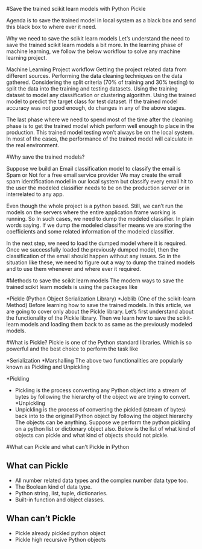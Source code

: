 #Save the trained scikit learn models with Python Pickle

Agenda is to save the trained model in local system as a black box and send this black box to where ever it need.

Why we need to save the scikit learn models
Let’s understand the need to save the trained scikit learn models a bit more. In the learning phase of machine learning, we follow the below workflow to solve any machine learning project.

Machine Learning Project workflow
Getting the project related data from different sources.
Performing the data cleaning techniques on the data gathered.
Considering the split criteria (70% of training and 30% testing) to split the data into the training and testing datasets.
Using the training dataset to model any classification or clustering algorithm.
Using the trained model to predict the target class for test dataset.
If the trained model accuracy was not good enough, do changes in any of the above stages.

The last phase where we need to spend most of the time after the cleaning phase is to get the trained model which perform well enough to place in the production. This trained model testing won’t always be on the local system. In most of the cases, the performance of the trained model will calculate in the real environment.

#Why save the trained models?

Suppose we build an Email classification model to classify the email is Spam or Not for a free email service provider We may create the email spam identification model in our local system but classify every email hit to the user the modeled classifier needs to be on the production server or in interrelated to any app.

Even though the whole project is a python based. Still, we can’t run the models on the servers where the entire application frame working is running. So In such cases, we need to dump the modeled classifier. In plain words saying. If we dump the modeled classifier means we are storing the coefficients and some related information of the modeled classifier.

In the next step, we need to load the dumped model where it is required. Once we successfully loaded the previously dumped model, then the classification of the email should happen without any issues. So in the situation like these, we need to figure out a way to dump the trained models and to use them whenever and where ever it required.

#Methods to save the scikit learn models
The modern ways to save the trained scikit learn models is using the packages like

*Pickle (Python Object Serialization Library)
*Joblib (One of the scikit-learn Method)
Before learning how to save the trained models. In this article, we are going to cover only about the Pickle library. 
Let’s first understand about the functionality of the Pickle library. Then we learn how to save the scikit-learn models and loading them back to as same as the previously modeled models.

#What is Pickle?
Pickle is one of the Python standard libraries. Which is so powerful and the best choice to perform the task like

*Serialization
*Marshalling
The above two functionalities are popularly known as  Pickling and Unpickling

*Pickling
- Pickling is the process converting any Python object into a stream of bytes by following the hierarchy of the object we are trying to convert.
*Unpickling
- Unpickling is the process of converting the pickled (stream of bytes) back into to the original Python object by following the object hierarchy
The objects can be anything. Suppose we perform the python pickling on a python list or dictionary object also. Below is the list of what kind of objects can pickle and what kind of objects should not pickle.

#What can Pickle and what can’t Pickle in Python
## What can Pickle
* All number related data types and the complex number data type too.
* The Boolean kind of data type.
* Python string, list, tuple, dictionaries.
* Built-in function and object classes.
## Whan can’t Pickle
* Pickle already pickled python object
* Pickle high recursive Python objects

